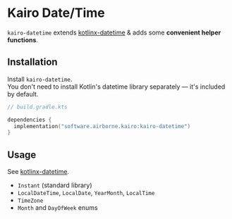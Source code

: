 # Kairo Date/Time

`kairo-datetime` extends [kotlinx-datetime](https://github.com/Kotlin/kotlinx-datetime)
& adds some **convenient helper functions**.

## Installation

Install `kairo-datetime`.\
You don't need to install Kotlin's datetime library separately —
it's included by default.

```kotlin
// build.gradle.kts

dependencies {
  implementation("software.airborne.kairo:kairo-datetime")
}
```

## Usage

See [kotlinx-datetime](https://github.com/Kotlin/kotlinx-datetime).

- `Instant` (standard library)
- `LocalDateTime`, `LocalDate`, `YearMonth`, `LocalTime`
- `TimeZone`
- `Month` and `DayOfWeek` enums
